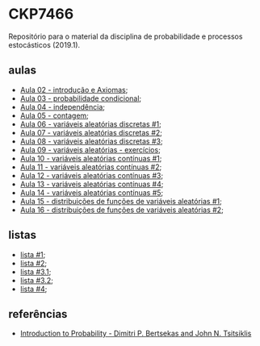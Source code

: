 # CKP7466
Repositório para o material da disciplina de probabilidade e processos estocásticos (2019.1).


<!-- ## informações
 - **professor**: [João Paulo Pordeus Gomes](http://www.mdcc.ufc.br/component/content/article/34-fixo/382) (Departamento de Computação);
 - **local**: bloco 915 / sala 1074;
 - **horário**: ter e  qui 16:00--18:00 (18/02/2019 - 27/06/2019). -->

## aulas
 - [Aula 02 - introdução e Axiomas](https://github.com/omadson/CKP7466/raw/master/slides/aula02.pdf);
 - [Aula 03 - probabilidade condicional](https://github.com/omadson/CKP7466/raw/master/slides/aula03.pdf);
 - [Aula 04 - independência](https://github.com/omadson/CKP7466/raw/master/slides/aula04.pdf);
 - [Aula 05 - contagem](https://github.com/omadson/CKP7466/raw/master/slides/aula05.pdf);
 - [Aula 06 - variáveis aleatórias discretas #1](https://github.com/omadson/CKP7466/raw/master/slides/aula06.pdf);
 - [Aula 07 - variáveis aleatórias discretas #2](https://github.com/omadson/CKP7466/raw/master/slides/aula07.pdf);
 - [Aula 08 - variáveis aleatórias discretas #3](https://github.com/omadson/CKP7466/raw/master/slides/aula08.pdf);
 - [Aula 09 - variáveis aleatórias - exercícios](https://github.com/omadson/CKP7466/raw/master/slides/aula09.pdf);
 - [Aula 10 - variáveis aleatórias contínuas #1](https://github.com/omadson/CKP7466/raw/master/slides/aula10.pdf);
 - [Aula 11 - variáveis aleatórias contínuas #2](https://github.com/omadson/CKP7466/raw/master/slides/aula11.pdf);
 - [Aula 12 - variáveis aleatórias contínuas #3](https://github.com/omadson/CKP7466/raw/master/slides/aula12.pdf);
 - [Aula 13 - variáveis aleatórias contínuas #4](https://github.com/omadson/CKP7466/raw/master/slides/aula13.pdf);
 - [Aula 14 - variáveis aleatórias contínuas #5](https://github.com/omadson/CKP7466/raw/master/slides/aula14.pdf);
 - [Aula 15 - distribuições de funções de variáveis aleatórias #1](https://github.com/omadson/CKP7466/raw/master/slides/aula15.pdf);
 - [Aula 16 - distribuições de funções de variáveis aleatórias #2](https://github.com/omadson/CKP7466/raw/master/slides/aula16.pdf);

## listas
 - [lista #1](https://github.com/omadson/CKP7466/raw/master/listas/lista01.pdf);
 - [lista #2](https://github.com/omadson/CKP7466/raw/master/listas/lista02.pdf);
 - [lista #3.1](https://github.com/omadson/CKP7466/raw/master/listas/lista03-1.pdf);
 - [lista #3.2](https://github.com/omadson/CKP7466/raw/master/listas/lista03-2.pdf);
 - [lista #4](https://github.com/omadson/CKP7466/raw/master/listas/lista04.pdf);


## referências
 - [Introduction to Probability - Dimitri P. Bertsekas and John N. Tsitsiklis](http://users.ece.cmu.edu/~byronyu/teaching/18698/probability_bertsekas.pdf)